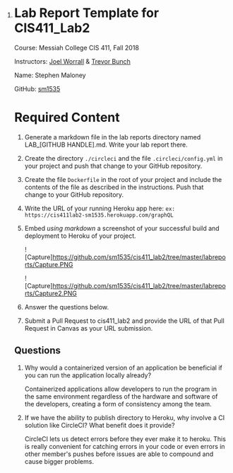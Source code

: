 1. # Lab Report Template for CIS411_Lab2

    

   Course: Messiah College CIS 411, Fall 2018

    

   Instructors: [Joel Worrall](https://github.com/tangollama) & [Trevor Bunch](https://github.com/trevordbunch)

    

   Name: Stephen Maloney

    

   GitHub: [sm1535](https://github.com/sm1535)

    

   # Required Content

    

   1. Generate a markdown file in the lab reports directory named LAB_[GITHUB HANDLE].md. Write your lab report there.
   
   2. Create the directory `./circleci` and the file `.circleci/config.yml` in your project and push that change to your GitHub repository.
   
   3. Create the file `Dockerfile` in the root of your project and include the contents of the file as described in the instructions. Push that change to your GitHub repository.
   
   4. Write the URL of your running Heroku app here: `ex: https://cis411lab2-sm1535.herokuapp.com/graphQL`

   5. Embed *using markdown* a screenshot of your successful build and deployment to Heroku of your project.

      ![Capture]https://github.com/sm1535/cis411_lab2/tree/master/labreports/Capture.PNG

      ![Capture]https://github.com/sm1535/cis411_lab2/tree/master/labreports/Capture2.PNG

   6. Answer the questions below.
   
   7. Submit a Pull Request to cis411_lab2 and provide the URL of that Pull Request in Canvas as your URL submission.
   
    
   
   ## Questions
   
    
   
   1. Why would a containerized version of an application be beneficial if you can run the application locally already?
   
      Containerized applications allow developers to run the program in the same environment regardless of the hardware and software of the developers, creating a form of consistency among the team.
   
      
   
   2. If we have the ability to publish directory to Heroku, why involve a CI solution like CircleCI? What benefit does it provide?
   
      CircleCI lets us detect errors before they ever make it to heroku. This is really convenient for catching errors in your code or even errors in other member's pushes before issues are able to compound and cause bigger problems. 
